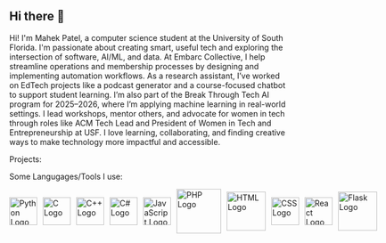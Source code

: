 ## Hi there 👋

Hi! I'm Mahek Patel, a computer science student at the University of South Florida. I'm passionate about creating smart, useful tech and exploring the intersection of software, AI/ML, and data. At Embarc Collective, I help streamline operations and membership processes by designing and implementing automation workflows. As a research assistant, I’ve worked on EdTech projects like a podcast generator and a course-focused chatbot to support student learning. I’m also part of the Break Through Tech AI program for 2025–2026, where I’m applying machine learning in real-world settings. I lead workshops, mentor others, and advocate for women in tech through roles like ACM Tech Lead and President of Women in Tech and Entrepreneurship at USF. I love learning, collaborating, and finding creative ways to make technology more impactful and accessible.


Projects:


Some Langugages/Tools I use:

<div style="display: flex; gap: 10px; align-items: center;">
  <a href="https://www.python.org/">
    <img src="https://upload.wikimedia.org/wikipedia/commons/thumb/0/0a/Python.svg/150px-Python.svg.png" alt="Python Logo" width="50">
  </a>
  <img src="https://upload.wikimedia.org/wikipedia/commons/thumb/1/18/C_Programming_Language.svg/1200px-C_Programming_Language.svg.png" alt="C Logo" width="50">
  <img src="https://upload.wikimedia.org/wikipedia/commons/thumb/1/18/ISO_C%2B%2B_Logo.svg/1200px-ISO_C%2B%2B_Logo.svg.png" alt="C++ Logo" width="50">
  <img src="https://upload.wikimedia.org/wikipedia/commons/thumb/d/d2/C_Sharp_Logo_2023.svg/165px-C_Sharp_Logo_2023.svg.png" alt="C# Logo" width="50">
  <img src="https://skillforge.com/wp-content/uploads/2020/10/javascript-266x300.png" alt="JavaScript Logo" width="50">
  <img src="https://upload.wikimedia.org/wikipedia/commons/thumb/2/27/PHP-logo.svg/1200px-PHP-logo.svg.png" alt="PHP Logo" width="80">
  <img src="https://upload.wikimedia.org/wikipedia/commons/thumb/6/61/HTML5_logo_and_wordmark.svg/1200px-HTML5_logo_and_wordmark.svg.png" alt="HTML Logo" width="70">
  <img src="https://upload.wikimedia.org/wikipedia/commons/thumb/d/d5/CSS3_logo_and_wordmark.svg/1200px-CSS3_logo_and_wordmark.svg.png" alt="CSS Logo" width="50">
  <img src="https://upload.wikimedia.org/wikipedia/commons/thumb/a/a7/React-icon.svg/640px-React-icon.svg.png" alt="React Logo" width="50">
  <img src="https://miro.medium.com/v2/resize:fit:1000/1*sceRW7gTtYxGx9CKK_b1Zw.png" alt="Flask Logo" width="70">
</div>
<!--
**mahekp05/mahekp05** is a ✨ _special_ ✨ repository because its `README.md` (this file) appears on your GitHub profile.

Here are some ideas to get you started:

- 🔭 I’m currently working on ...
- 🌱 I’m currently learning ...
- 👯 I’m looking to collaborate on ...
- 🤔 I’m looking for help with ...
- 💬 Ask me about ...
- 📫 How to reach me: ...
- 😄 Pronouns: ...
- ⚡ Fun fact: ...
-->
